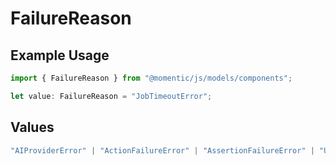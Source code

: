 # FailureReason

## Example Usage

```typescript
import { FailureReason } from "@momentic/js/models/components";

let value: FailureReason = "JobTimeoutError";
```

## Values

```typescript
"AIProviderError" | "ActionFailureError" | "AssertionFailureError" | "UserConfigurationError" | "JobTimeoutError" | "InternalWebAgentError" | "InternalPlatformError" | "UnknownError"
```